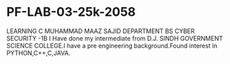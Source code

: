 # PF-LAB-03-25k-2058
LEARNING C
MUHAMMAD MAAZ SAJID
DEPARTMENT BS CYBER SECURITY -1B
I Have done my intermediate from D.J. SINDH GOVERNMENT SCIENCE COLLEGE.I have a pre engineering background.Found interest in PYTHON,C++,C,JAVA.
